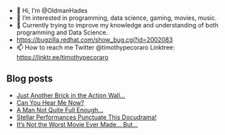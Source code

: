 - 👋 Hi, I’m @OldmanHades
- 👀 I’m interested in programming, data science, gaming, movies, music.
- 🌱 Currently trying to improve my knowledge and understanding of both programming and Data Science.
- https://bugzilla.redhat.com/show_bug.cgi?id=2002083
- 📫 How to reach me Twitter @timothypecoraro
Linktree: https://linktr.ee/timothypecoraro

## Blog posts
<!-- BLOG-POST-LIST:START -->
- [Just Another Brick in the Action Wall…](https://medium.com/@timothypecoraro/just-another-brick-in-the-action-wall-9adf1084a236?source=rss-5097f5c9b801------2)
- [Can You Hear Me Now?](https://medium.com/@timothypecoraro/can-you-hear-me-now-ff9b3b5079c7?source=rss-5097f5c9b801------2)
- [A Man Not Quite Full Enough…](https://medium.com/@timothypecoraro/a-man-not-quite-full-enough-d0d0e42bf316?source=rss-5097f5c9b801------2)
- [Stellar Performances Punctuate This Docudrama!](https://medium.com/@timothypecoraro/stellar-performances-punctuate-this-docudrama-5274bb297238?source=rss-5097f5c9b801------2)
- [It’s Not the Worst Movie Ever Made… But…](https://medium.com/@timothypecoraro/its-not-the-worst-movie-ever-made-but-c8867b794f4d?source=rss-5097f5c9b801------2)
<!-- BLOG-POST-LIST:END -->
